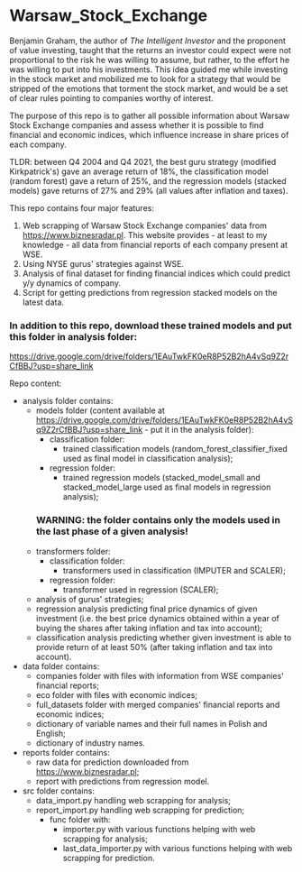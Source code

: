 # Warsaw_Stock_Exchange

Benjamin Graham, the author of *The Intelligent Investor* and the proponent of value investing, taught that the returns an investor could expect were not proportional to the risk he was willing to assume, but rather, to the effort he was willing to put into his investments. This idea guided me while investing in the stock market and mobilized me to look for a strategy that would be stripped of the emotions that torment the stock market, and would be a set of clear rules pointing to companies worthy of interest.

The purpose of this repo is to gather all possible information about Warsaw Stock Exchange companies and assess whether it is possible to find financial and economic indices, which influence increase in share prices of each company.

TLDR: between Q4 2004 and Q4 2021, the best guru strategy (modified Kirkpatrick's) gave an average return of 18%, the classification model (random forest) gave a return of 25%, and the regression models (stacked models) gave returns of 27% and 29% (all values after inflation and taxes).

This repo contains four major features:

1. Web scrapping of Warsaw Stock Exchange companies' data from https://www.biznesradar.pl. This website provides - at least to my knowledge - all data from financial reports of each company present at WSE.
2. Using NYSE gurus' strategies against WSE.
3. Analysis of final dataset for finding financial indices which could predict y/y dynamics of company.
4. Script for getting predictions from regression stacked models on the latest data.

### In addition to this repo, download these trained models and put this folder in analysis folder: 
https://drive.google.com/drive/folders/1EAuTwkFK0eR8P52B2hA4vSq9Z2rCfBBJ?usp=share_link

Repo content:
- analysis folder contains:
  - models folder (content available at https://drive.google.com/drive/folders/1EAuTwkFK0eR8P52B2hA4vSq9Z2rCfBBJ?usp=share_link - put it in the analysis folder):
    - classification folder:
      - trained classification models (random_forest_classifier_fixed used as final model in classification analysis);
    - regression folder:
      - trained regression models (stacked_model_small and stacked_model_large used as final models in regression analysis);
    ### WARNING: the folder contains only the models used in the last phase of a given analysis!
  - transformers folder:
    - classification folder:
      - transformers used in classification (IMPUTER and SCALER);
    - regression folder:
       - transformer used in regression (SCALER);
  - analysis of gurus' strategies;
  - regression analysis predicting final price dynamics of given investment (i.e. the best price dynamics obtained within a year of buying the shares after taking inflation and tax into account);
  - classification analysis predicting whether given investment is able to provide return of at least 50% (after taking inflation and tax into account).
- data folder contains:
  - companies folder with files with information from WSE companies' financial reports;
  - eco folder with files with economic indices;
  - full_datasets folder with merged companies' financial reports and economic indices;
  - dictionary of variable names and their full names in Polish and English;
  - dictionary of industry names.
- reports folder contains:
  - raw data for prediction downloaded from https://www.biznesradar.pl;
  - report with predictions from regression model.
- src folder contains:
  - data_import.py handling web scrapping for analysis;
  - report_import.py handling web scrapping for prediction;
    - func folder with:
      - importer.py with various functions helping with web scrapping for analysis;
      - last_data_importer.py with various functions helping with web scrapping for prediction.
